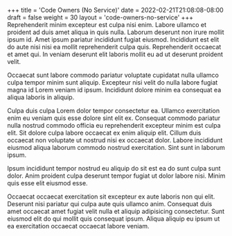 +++
title = 'Code Owners (No Service)'
date = 2022-02-21T21:08:08-08:00
draft = false
weight = 30
layout = 'code-owners-no-service'
+++
Reprehenderit minim excepteur est culpa nisi enim. Labore ullamco et proident ad duis amet aliqua in quis nulla. Laborum deserunt non irure mollit ipsum id. Amet ipsum pariatur incididunt fugiat eiusmod. Incididunt est elit do aute nisi nisi ea mollit reprehenderit culpa quis. Reprehenderit occaecat et amet qui. In veniam deserunt elit laboris mollit eu ad ut deserunt proident velit.

Occaecat sunt labore commodo pariatur voluptate cupidatat nulla ullamco culpa tempor minim sunt aliquip. Excepteur nisi velit do nulla labore fugiat magna id Lorem veniam id ipsum. Incididunt dolore minim ea consequat ea aliqua laboris in aliquip.

Culpa duis culpa Lorem dolor tempor consectetur ea. Ullamco exercitation enim eu veniam quis esse dolore sint elit ex. Consequat commodo pariatur nulla nostrud commodo officia eu reprehenderit excepteur minim est culpa elit. Sit dolore culpa labore occaecat ex enim aliquip elit. Cillum duis occaecat non voluptate ut nostrud nisi ex occaecat dolor. Labore incididunt eiusmod aliqua laborum commodo nostrud exercitation. Sint sunt in laborum ipsum.

Ipsum incididunt tempor nostrud eu aliquip do sit est ea do sunt culpa sunt dolor. Anim proident culpa deserunt tempor fugiat ut dolor labore nisi. Minim quis esse elit eiusmod esse.

Occaecat occaecat exercitation sit excepteur ex aute laboris non qui elit. Deserunt nisi pariatur qui culpa aute quis ullamco anim. Consequat duis amet occaecat amet fugiat velit nulla et aliquip adipisicing consectetur. Sunt eiusmod elit do qui mollit quis consequat ipsum. Aliqua aliquip eu ipsum ut ea exercitation occaecat occaecat labore veniam.

